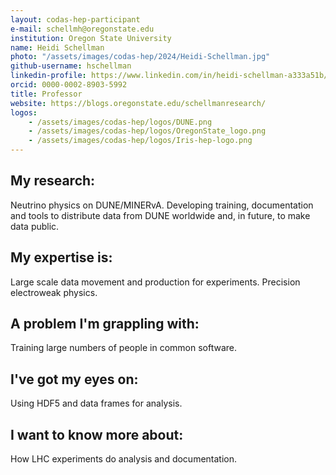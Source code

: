 ```yaml
---
layout: codas-hep-participant
e-mail: schellmh@oregonstate.edu
institution: Oregon State University
name: Heidi Schellman
photo: "/assets/images/codas-hep/2024/Heidi-Schellman.jpg"
github-username: hschellman
linkedin-profile: https://www.linkedin.com/in/heidi-schellman-a333a51b/
orcid: 0000-0002-8903-5992
title: Professor
website: https://blogs.oregonstate.edu/schellmanresearch/
logos:
    - /assets/images/codas-hep/logos/DUNE.png
    - /assets/images/codas-hep/logos/OregonState_logo.png
    - /assets/images/codas-hep/logos/Iris-hep-logo.png
---
```


## My research:
Neutrino physics on DUNE/MINERvA.  Developing training, documentation and tools to distribute data from DUNE worldwide and, in future, to make data public.

## My expertise is:
Large scale data movement and production for experiments. Precision electroweak physics.

## A problem I'm grappling with:
Training large numbers of people in common software.

## I've got my eyes on:
Using HDF5 and data frames for analysis.

## I want to know more about:
How LHC experiments do analysis and documentation.
